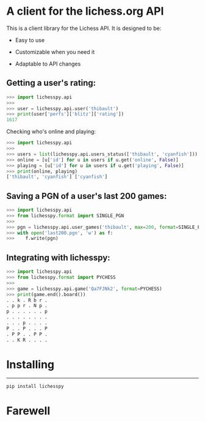 # A client for the lichess.org API

This is a client library for the Lichess API.
It is designed to be:

- Easy to use

- Customizable when you need it

- Adaptable to API changes

## Getting a user's rating:

```python
>>> import lichesspy.api
>>>
>>> user = lichesspy.api.user('thibault')
>>> print(user['perfs']['blitz']['rating'])
1617
```

Checking who's online and playing:

```python
>>> import lichesspy.api
>>>
>>> users = list(lichesspy.api.users_status(['thibault', 'cyanfish']))
>>> online = [u['id'] for u in users if u.get('online', False)]
>>> playing = [u['id'] for u in users if u.get('playing', False)]
>>> print(online, playing)
['thibault', 'cyanfish'] ['cyanfish']
```

## Saving a PGN of a user's last 200 games:

```python
>>> import lichesspy.api
>>> from lichesspy.format import SINGLE_PGN
>>>
>>> pgn = lichesspy.api.user_games('thibault', max=200, format=SINGLE_PGN)
>>> with open('last200.pgn', 'w') as f:
>>>    f.write(pgn)
```

## Integrating with lichesspy:

```python
>>> import lichesspy.api
>>> from lichesspy.format import PYCHESS
>>>
>>> game = lichesspy.api.game('Qa7FJNk2', format=PYCHESS)
>>> print(game.end().board())
. . k . R b r .
. p p r . N p .
p . . . . . . p
. . . . . . . .
. . . p . . . .
P . . P . . . P
. P P . . P P .
. . K R . . . .
```

# Installing

---

```shell
pip install lichesspy
```

# Farewell
